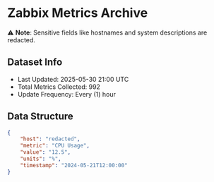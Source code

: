 # Zabbix Metrics Archive

⚠️ **Note**: Sensitive fields like hostnames and system descriptions are redacted.

## Dataset Info
- Last Updated: 2025-05-30 21:00 UTC
- Total Metrics Collected: 992
- Update Frequency: Every (1) hour

## Data Structure
```json
{
    "host": "redacted",
    "metric": "CPU Usage",
    "value": "12.5",
    "units": "%",
    "timestamp": "2024-05-21T12:00:00"
}
```
